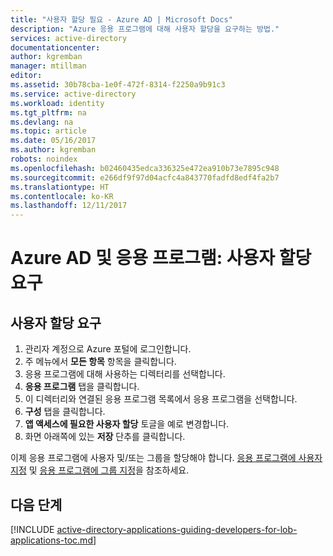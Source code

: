 ```yaml
---
title: "사용자 할당 필요 - Azure AD | Microsoft Docs"
description: "Azure 응용 프로그램에 대해 사용자 할당을 요구하는 방법."
services: active-directory
documentationcenter: 
author: kgremban
manager: mtillman
editor: 
ms.assetid: 30b78cba-1e0f-472f-8314-f2250a9b91c3
ms.service: active-directory
ms.workload: identity
ms.tgt_pltfrm: na
ms.devlang: na
ms.topic: article
ms.date: 05/16/2017
ms.author: kgremban
robots: noindex
ms.openlocfilehash: b02460435edca336325e472ea910b73e7895c948
ms.sourcegitcommit: e266df9f97d04acfc4a843770fadfd8edf4fa2b7
ms.translationtype: HT
ms.contentlocale: ko-KR
ms.lasthandoff: 12/11/2017
---
```

# <a name="azure-ad-and-applications-require-user-assignment"></a>Azure AD 및 응용 프로그램: 사용자 할당 요구
## <a name="requiring-user-assignment"></a>사용자 할당 요구
1. 관리자 계정으로 Azure 포털에 로그인합니다.
2. 주 메뉴에서 **모든 항목** 항목을 클릭합니다.
3. 응용 프로그램에 대해 사용하는 디렉터리를 선택합니다.
4. **응용 프로그램** 탭을 클릭합니다.
5. 이 디렉터리와 연결된 응용 프로그램 목록에서 응용 프로그램을 선택합니다.
6. **구성** 탭을 클릭합니다.
7. **앱 액세스에 필요한 사용자 할당** 토글을 예로 변경합니다.
8. 화면 아래쪽에 있는 **저장** 단추를 클릭합니다.

이제 응용 프로그램에 사용자 및/또는 그룹을 할당해야 합니다. [응용 프로그램에 사용자 지정](active-directory-applications-guiding-developers-assigning-users.md) 및 [응용 프로그램에 그룹 지정](active-directory-applications-guiding-developers-assigning-groups.md)을 참조하세요.

## <a name="next-steps"></a>다음 단계
[!INCLUDE [active-directory-applications-guiding-developers-for-lob-applications-toc.md](../../includes/active-directory-applications-guiding-developers-for-lob-applications-toc.md)]
